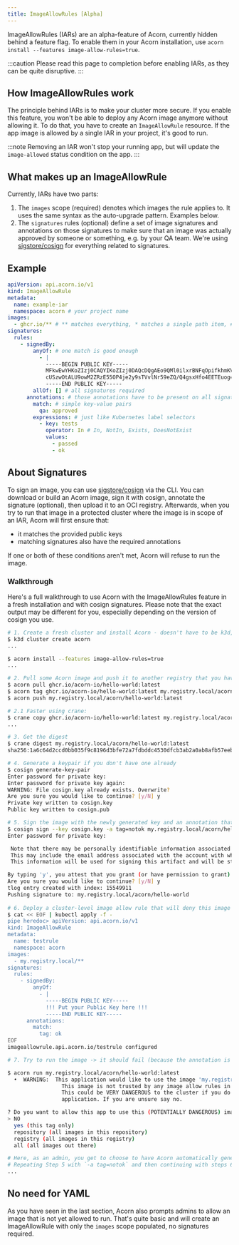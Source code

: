 ```yaml
---
title: ImageAllowRules [Alpha]
---
```


ImageAllowRules (IARs) are an alpha-feature of Acorn, currently hidden behind a feature flag.
To enable them in your Acorn installation, use `acorn install --features image-allow-rules=true`.

:::caution
Please read this page to completion before enabling IARs, as they can be quite disruptive.
:::


## How ImageAllowRules work

The principle behind IARs is to make your cluster more secure.
If you enable this feature, you won't be able to deploy any Acorn image anymore without allowing it.
To do that, you have to create an `ImageAllowRule` resource.
If the app image is allowed by a single IAR in your project, it's good to run.

:::note
Removing an IAR won't stop your running app, but will update the `image-allowed` status condition on the app.
:::

## What makes up an ImageAllowRule

Currently, IARs have two parts:

1. The `images` scope (required) denotes which images the rule applies to. It uses the same syntax as the auto-upgrade pattern. Examples below.
2. The `signatures` rules (optional) define a set of image signatures and annotations on those signatures to make sure that an image was actually approved by someone or something, e.g. by your QA team. We're using [sigstore/cosign](https://docs.sigstore.dev/cosign/installation/) for everything related to signatures.

## Example

```yaml
apiVersion: api.acorn.io/v1
kind: ImageAllowRule
metadata:
  name: example-iar
  namespace: acorn # your project name
images:
  - ghcr.io/** # ** matches everything, * matches a single path item, # matches a number
signatures:
  rules:
    - signedBy:
        anyOf: # one match is good enough
          - |
            -----BEGIN PUBLIC KEY-----
            MFkwEwYHKoZIzj0CAQYIKoZIzj0DAQcDQgAEo9QMl0ilxrBNFqOpifkhmKVZ14D8
            cUSzwOtALU9owM2ZRzE55OP4je2y9sTVvlNr59eZQ/Q4gsxHfo4EETEuog==
            -----END PUBLIC KEY-----
        allOf: [] # all signatures required
      annotations: # those annotations have to be present on all signatures
        match: # simple key-value pairs
          qa: approved
        expressions: # just like Kubernetes label selectors
          - key: tests
            operator: In # In, NotIn, Exists, DoesNotExist
            values:
              - passed
              - ok
```

## About Signatures

To sign an image, you can use [sigstore/cosign](https://docs.sigstore.dev/cosign/installation/) via the CLI.
You can download or build an Acorn image, sign it with cosign, annotate the signature (optional), then upload it to an OCI registry.
Afterwards, when you try to run that image in a protected cluster where the image is in scope of an IAR, Acorn will first ensure that:
- it matches the provided public keys
- matching signatures also have the required annotations

If one or both of these conditions aren't met, Acorn will refuse to run the image.

### Walkthrough

Here's a full walkthrough to use Acorn with the ImageAllowRules feature in a fresh installation and with cosign signatures.
Please note that the exact output may be different for you, especially depending on the version of cosign you use.

```bash
# 1. Create a fresh cluster and install Acorn - doesn't have to be k3d, you may also update your existing installation
$ k3d cluster create acorn
...

$ acorn install --features image-allow-rules=true
...

# 2. Pull some Acorn image and push it to another registry that you have push access to (Alternatively, build it from an Acornfile)
$ acorn pull ghcr.io/acorn-io/hello-world:latest
$ acorn tag ghcr.io/acorn-io/hello-world:latest my.registry.local/acorn/hello-world:latest
$ acorn push my.registry.local/acorn/hello-world:latest

# 2.1 Faster using crane: 
$ crane copy ghcr.io/acorn-io/hello-world:latest my.registry.local/acorn/hello-world:latest
...

# 3. Get the digest
$ crane digest my.registry.local/acorn/hello-world:latest
sha256:1a6c64d2ccd0bb035f9c8196d3bfe72a7fdbddc4530dfcb3ab2a0ab8afb57eeb

# 4. Generate a keypair if you don't have one already
$ cosign generate-key-pair
Enter password for private key: 
Enter password for private key again: 
WARNING: File cosign.key already exists. Overwrite?
Are you sure you would like to continue? [y/N] y
Private key written to cosign.key
Public key written to cosign.pub

# 5. Sign the image with the newly generated key and an annotation that says `tag=notok`
$ cosign sign --key cosign.key -a tag=notok my.registry.local/acorn/hello-world@sha256:1a6c64d2ccd0bb035f9c8196d3bfe72a7fdbddc4530dfcb3ab2a0ab8afb57eeb
Enter password for private key: 

 Note that there may be personally identifiable information associated with this signed artifact.
 This may include the email address associated with the account with which you authenticate.
 This information will be used for signing this artifact and will be stored in public transparency logs and cannot be removed later.

By typing 'y', you attest that you grant (or have permission to grant) and agree to have this information stored permanently in transparency logs.
Are you sure you would like to continue? [y/N] y
tlog entry created with index: 15549911
Pushing signature to: my.registry.local/acorn/hello-world
 
# 6. Deploy a cluster-level image allow rule that will deny this image
$ cat << EOF | kubectl apply -f -           
pipe heredoc> apiVersion: api.acorn.io/v1
kind: ImageAllowRule
metadata:
  name: testrule
  namespace: acorn
images:
  - my.registry.local/**
signatures:
  rules:
    - signedBy:
        anyOf:
          - |
            -----BEGIN PUBLIC KEY-----
            !!! Put your Public Key here !!!
            -----END PUBLIC KEY-----
      annotations:
        match:
          tag: ok
EOF
imageallowrule.api.acorn.io/testrule configured

# 7. Try to run the image -> it should fail (because the annotation is wrong)

$ acorn run my.registry.local/acorn/hello-world:latest        
  •  WARNING:  This application would like to use the image 'my.registry.local/acorn/hello-world:latest'.
                 This image is not trusted by any image allow rules in this project.
                 This could be VERY DANGEROUS to the cluster if you do not trust this
                 application. If you are unsure say no.

? Do you want to allow this app to use this (POTENTIALLY DANGEROUS) image?  [Use arrows to move, type to filter]
> NO
  yes (this tag only)
  repository (all images in this repository)
  registry (all images in this registry)
  all (all images out there)

# Here, as an admin, you get to choose to have Acorn automatically generate an IAR for you to allow this image (without signatures)
# Repeating Step 5 with `-a tag=notok` and then continuing with steps 6 and 7, should make it work
...
```

## No need for YAML

As you have seen in the last section, Acorn also prompts admins to allow an image that is not yet allowed to run. That's quite basic and will create an ImageAllowRule with only the `images` scope populated, no signatures required.
